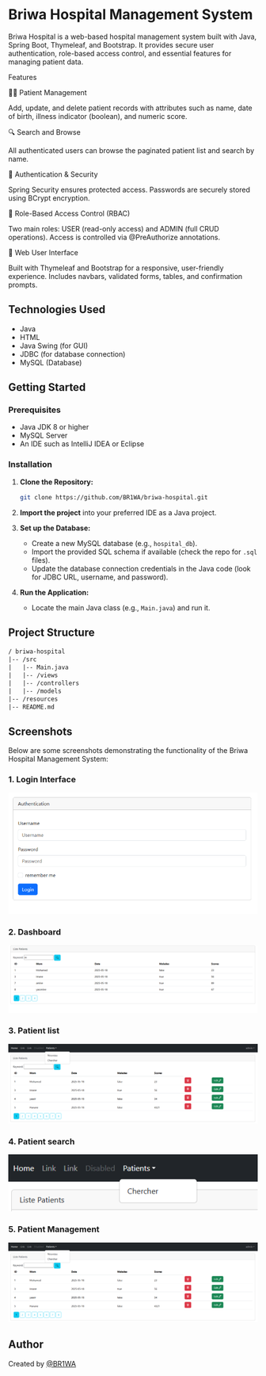 # Briwa Hospital Management System

Briwa Hospital is a web-based hospital management system built with Java, Spring Boot, Thymeleaf, and Bootstrap. It provides secure user authentication, role-based access control, and essential features for managing patient data.

Features

🧑‍⚕️ Patient Management

Add, update, and delete patient records with attributes such as name, date of birth, illness indicator (boolean), and numeric score.

🔍 Search and Browse

All authenticated users can browse the paginated patient list and search by name.

🔐 Authentication & Security

Spring Security ensures protected access. Passwords are securely stored using BCrypt encryption.

📅 Role-Based Access Control (RBAC)

Two main roles: USER (read-only access) and ADMIN (full CRUD operations). Access is controlled via @PreAuthorize annotations.

🔹 Web User Interface

Built with Thymeleaf and Bootstrap for a responsive, user-friendly experience. Includes navbars, validated forms, tables, and confirmation prompts.



## Technologies Used

* Java
* HTML
* Java Swing (for GUI)
* JDBC (for database connection)
* MySQL (Database)

## Getting Started

### Prerequisites

* Java JDK 8 or higher
* MySQL Server
* An IDE such as IntelliJ IDEA or Eclipse

### Installation

1. **Clone the Repository:**

   ```bash
   git clone https://github.com/BR1WA/briwa-hospital.git
   ```

2. **Import the project** into your preferred IDE as a Java project.

3. **Set up the Database:**

   * Create a new MySQL database (e.g., `hospital_db`).
   * Import the provided SQL schema if available (check the repo for `.sql` files).
   * Update the database connection credentials in the Java code (look for JDBC URL, username, and password).

4. **Run the Application:**

   * Locate the main Java class (e.g., `Main.java`) and run it.

## Project Structure

```
/ briwa-hospital
|-- /src
|   |-- Main.java
|   |-- /views
|   |-- /controllers
|   |-- /models
|-- /resources
|-- README.md
```

## Screenshots

Below are some screenshots demonstrating the functionality of the Briwa Hospital Management System:

### 1. Login Interface

![Login Interface](screenshots/447354637-c5c04b77-9be7-4233-8b8e-e4c919730518.png)

### 2. Dashboard

![Dashboard](screenshots/447354672-b2abf0a4-f7ae-427a-ba9a-9d9e333fe503.png)

### 3. Patient list

![Patient list](screenshots/447354684-55669a22-1c3b-4ef8-8c11-798cfc98f875.png)

### 4. Patient search 

![Patient search](screenshots/447354678-7e3611f8-dd5b-496d-a348-bc392f54cb8d.png)

### 5. Patient Management

![Patient Management](screenshots/447354684-55669a22-1c3b-4ef8-8c11-798cfc98f875.png)


## Author

Created by [@BR1WA](https://github.com/BR1WA)
